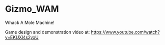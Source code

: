 # Gizmo_WAM

Whack A Mole Machine!

Game design and demonstration video at:
https://www.youtube.com/watch?v=EKUXl4s2yxU
